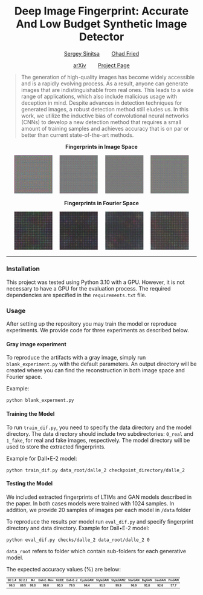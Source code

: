 <h1 align="center">Deep Image Fingerprint: Accurate And Low Budget Synthetic Image Detector</h1> 

<p align="center"> <a href="https://www.linkedin.com/in/serge2020/">Sergey Sinitsa</a> &nbsp;&nbsp;&nbsp;&nbsp;&nbsp;&nbsp; <a href="https://www.ohadf.com/">Ohad Fried</a>

<p align="center"><a href="https://arxiv.org/abs/2303.10762">arXiv</a> &nbsp;&nbsp;&nbsp;&nbsp;&nbsp;&nbsp; <a href="https://sergo2020.github.io/DIF/">Project Page</a> </p>

> The generation of high-quality images has become widely accessible and is a rapidly evolving process. As a result,
> anyone can generate images that are indistinguishable from real ones. This leads to a wide range of applications, which
> also include malicious usage with deception in mind. Despite advances in detection techniques for generated images, a
> robust detection method still eludes us. In this work, we utilize the inductive bias of convolutional neural networks 
> (CNNs) to develop a new detection method that requires a small amount of training samples and achieves accuracy that is
> on par or better than current state-of-the-art methods.

<p align="center">
  <strong> Fingerprints in Image Space </strong>
</p>

<p align="center">
  <img src="./repo_images/finger_dalle_2.png" width="20%"  alt="Dall&#x2022;E-2" />
    &nbsp; &nbsp;
  <img src="./repo_images/finger_sd14.png" width="20%"  alt="Stable Diffusion 1.4" />
    &nbsp; &nbsp;
  <img src="./repo_images/finger_mj.png" width="20%"  alt="MidJourney" />
    &nbsp; &nbsp;
  <img src="./repo_images/finger_dalle_mini.png" width="20%"  alt="Dall&#x2022;E-Mini" />
</p>
<p align="center">
  <strong> Fingerprints in Fourier Space </strong>
</p>
<p align="center">
  <img src="./repo_images/fingerFFT_dalle_2.png" width="20%"  alt="Dall&#x2022;E-2" />
    &nbsp; &nbsp;
  <img src="./repo_images/fingerFFT_sd14.png" width="20%"  alt="Stable Diffusion 1.4" />
    &nbsp; &nbsp;
  <img src="./repo_images/fingerFFT_mj.png" width="20%"  alt="MidJourney" />
    &nbsp; &nbsp;
  <img src="./repo_images/fingerFFT_dalle_mini.png" width="20%"  alt="Dall&#x2022;E-Mini" />
</p>

<p align="center"> <hr> </p>

### Installation

This project was tested using Python 3.10 with a GPU. However, it is not necessary to have a GPU for the evaluation
process.
The required dependencies are specified in the `requirements.txt` file.

### Usage

After setting up the repository you may train the model or reproduce experiments.
We provide code for three experiments as described below.

#### Gray image experiment

To reproduce the artifacts with a gray image, simply run `blank_experiment.py` with the default parameters.
An output directory will be created where you can find the reconstruction in both image space and Fourier space.

Example:

```
python blank_experment.py
```

#### Training the Model

To run `train_dif.py`, you need to specify the data directory and the model directory.
The data directory should include two subdirectories: `0_real` and `1_fake`, for real and fake images, respectively. The
model directory will be used to store the extracted fingerprints.

Example for Dall&#x2022;E-2 model:

```
python train_dif.py data_root/dalle_2 checkpoint_directory/dalle_2
```

#### Testing the Model

We included extracted fingerprints of LTIMs and GAN models described in the paper.
In both cases models were trained with 1024 samples. In addition, we provide 20 samples of images per each model in `/data` folder

To reproduce the results per model run `eval_dif.py` and specify fingerprint directory and data directory.
Example for Dall&#x2022;E-2 model:

```
python eval_dif.py checks/dalle_2 data_root/dalle_2 0
```

`data_root` refers to folder which contain sub-folders for each generative model.

The expected accuracy values (%) are below:

<p align="center"><table style='font-size:50%'>
  <tr>
    <th>SD 1.4</th>
    <th>SD 2.1</th>
    <th>MJ</th>
    <th>Dall&#x2022;E-Mini</th>
    <th>GLIDE</th>
    <th>Dall&#x2022;E-2</th>
    <th>CycleGAN</th>
    <th>StyleGAN</th>
    <th>StyleGAN2</th>
    <th>StarGAN</th>
    <th>BigGAN</th>
    <th>GauGAN</th>
    <th>ProGAN</th>
  </tr>
  <tr>
    <th>99.3</th>
    <th>89.5</th>
    <th>99.0</th>
    <th>99.0</th>
    <th>90.3</th>
    <th>79.5</th>
    <th>94.4</th>
    <th>91.5</th>
    <th>99.9</th>
    <th>96.9</th>
    <th>91.8</th>
    <th>92.6</th>
    <th>57.7</th>
  </tr>
</table> </p>

